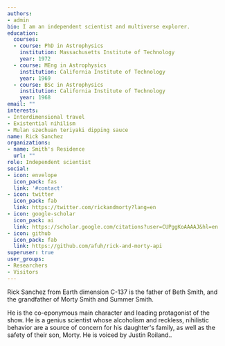 ```yaml
---
authors:
- admin
bio: I am an independent scientist and multiverse explorer.
education:
  courses:
  - course: PhD in Astrophysics
    institution: Massachusetts Institute of Technology
    year: 1972
  - course: MEng in Astrophysics
    institution: California Institute of Technology
    year: 1969
  - course: BSc in Astrophysics
    institution: California Institute of Technology
    year: 1968
email: ""
interests:
- Interdimensional travel 
- Existential nihilism 
- Mulan szechuan teriyaki dipping sauce
name: Rick Sanchez
organizations:
- name: Smith's Residence
  url: ""
role: Independent scientist
social:
- icon: envelope
  icon_pack: fas
  link: '#contact'
- icon: twitter
  icon_pack: fab
  link: https://twitter.com/rickandmorty?lang=en
- icon: google-scholar
  icon_pack: ai
  link: https://scholar.google.com/citations?user=CUPggKoAAAAJ&hl=en
- icon: github
  icon_pack: fab
  link: https://github.com/afuh/rick-and-morty-api
superuser: true
user_groups:
- Researchers
- Visitors
---
```


Rick Sanchez from Earth dimension C-137 is the father of Beth Smith, and the grandfather of Morty Smith and Summer Smith. 

He is the co-eponymous main character and leading protagonist of the show. He is a genius scientist whose alcoholism and reckless, nihilistic behavior are a source of concern for his daughter's family, as well as the safety of their son, Morty. He is voiced by Justin Roiland..
